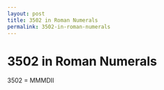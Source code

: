 ```yaml
---
layout: post
title: 3502 in Roman Numerals
permalink: 3502-in-roman-numerals
---
```


# 3502 in Roman Numerals

3502 = MMMDII
